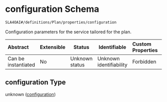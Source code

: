 # configuration Schema

```txt
SLA4OAI#/definitions/Plan/properties/configuration
```

Configuration parameters for the service tailored for the plan.


| Abstract            | Extensible | Status         | Identifiable            | Custom Properties | Additional Properties | Access Restrictions | Defined In                                                                    |
| :------------------ | ---------- | -------------- | ----------------------- | :---------------- | --------------------- | ------------------- | ----------------------------------------------------------------------------- |
| Can be instantiated | No         | Unknown status | Unknown identifiability | Forbidden         | Allowed               | none                | [SLA4OAI.schema.json\*](../SLA4OAI.schema.json "open original schema") |

## configuration Type

unknown ([configuration](sla4oai-definitions-plan-properties-configuration.md))
